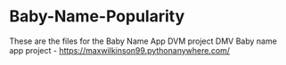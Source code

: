 # Baby-Name-Popularity
These are the files for the Baby Name App DVM project
DMV Baby name app project - https://maxwilkinson99.pythonanywhere.com/